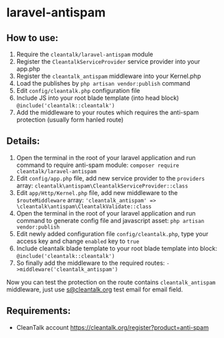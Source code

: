 # laravel-antispam

## How to use:
1) Require the `cleantalk/laravel-antispam` module
2) Register the `CleantalkServiceProvider` service provider into your app.php
3) Register the `cleantalk_antispam` middleware into your  Kernel.php
4) Load the  publishes by  `php artisan vendor:publish` command
5) Edit `config/cleantalk.php` configuration file
6) Include JS into your root blade template (into head block) `@include('cleantalk::cleantalk')`
7) Add the middleware to your routes which requires the anti-spam protection (usually form hanled route)

## Details:
1) Open the terminal in the root of your laravel application and run command to require anti-spam module: `composer require cleantalk/laravel-antispam`
2) Edit `config/app.php` file, add new service provider to the `providers` array: `cleantalk\antispam\CleantalkServiceProvider::class`
3) Edit `app/Http/Kernel.php` file, add new middleware to the `$routeMiddleware` array: `'cleantalk_antispam' => \cleantalk\antispam\CleantalkValidate::class`
4) Open the terminal in the root of your laravel application and run command to generate config file and javascript asset: `php artisan vendor:publish`
5) Edit newly added configuration file `config/cleantalk.php`, type your access key and change `enabled` key to `true`
6) Include cleantalk blade template to your root blade template into <head> block: `@include('cleantalk::cleantalk')`
7) So finally add the middleware to the required routes: `->middleware('cleantalk_antispam')`

Now you can test the protection on the route contains `cleantalk_antispam` middleware, just use s@cleantalk.org test email for email field.

## Requirements:

* CleanTalk account https://cleantalk.org/register?product=anti-spam
